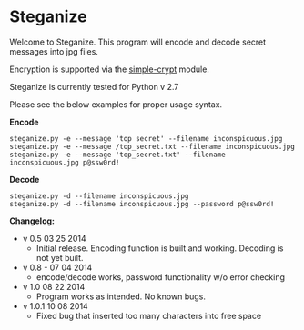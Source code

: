 Steganize
=========

Welcome to Steganize. This program will encode and decode secret messages into jpg files.

Encryption is supported via the [simple-crypt](https://pypi.python.org/pypi/simple-crypt) module.

Steganize is currently tested for Python v 2.7

Please see the below examples for proper usage syntax.

**Encode**
```
steganize.py -e --message 'top secret' --filename inconspicuous.jpg
steganize.py -e --message /top_secret.txt --filename inconspicuous.jpg
steganize.py -e --message 'top_secret.txt' --filename inconspicuous.jpg p@ssw0rd!
```
**Decode**
```
steganize.py -d --filename inconspicuous.jpg
steganize.py -d --filename inconspicuous.jpg --password p@ssw0rd!
```  


**Changelog:**

* v 0.5 03 25 2014 
  * Initial release. Encoding function is built and working. Decoding is not yet built.
* v 0.8 - 07 04 2014
  * encode/decode works, password functionality w/o error checking
* v 1.0 08 22 2014
  * Program works as intended. No known bugs.
* v 1.0.1 10 08 2014
  * Fixed bug that inserted too many characters into free space 
